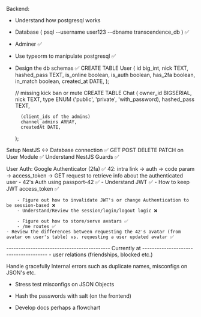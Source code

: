 Backend:
- Understand how postgresql works
- Database ( psql --username user123 --dbname transcendence_db ) ✅
- Adminer ✅
- Use typeorm to manipulate postgresql ✅
- Design the db schemas ✅
    CREATE TABLE User (
        id big_int,
        nick TEXT,
        hashed_pass TEXT,
        is_online boolean,
        is_auth boolean,
        has_2fa boolean,
        in_match boolean,
        created_at DATE,
    );

    // missing kick ban or mute 
    CREATE TABLE Chat (
        owner_id BIGSERIAL,
        nick TEXT,
        type ENUM ('public', 'private', 'with_password),
        hashed_pass TEXT,

        (client_ids of the admins)
        channel_admins ARRAY,
        createdAt DATE,
    );

Setup NestJS <-> Database connection ✅
GET POST DELETE PATCH on User Module ✅
Understand NestJS Guards ✅

User Auth:
    Google Authenticator (2fa) ✅
    42:
        intra link -> auth -> code param -> access_token -> GET request to retrieve info about the authenticated user
        - 42's Auth using passport-42 ✅
        - Understand JWT ✅
        - How to keep JWT access_token ✅

        - Figure out how to invalidate JWT's or change Authentication to be session-based ❌
        - Understand/Review the session/login/logout logic ❌

        - Figure out how to store/serve avatars ✅
        - /me routes ✅
	- Review the differences between requesting the 42's avatar (from avatar on user's table) vs. requesting a user updated avatar ✅
------------------------------------------- Currently at --------------------------------------
	- user relations (friendships, blocked etc.)

Handle gracefully Internal errors such as duplicate names, misconfigs on JSON's etc.
- Stress test misconfigs on JSON Objects

- Hash the passwords with salt (on the frontend)

- Develop docs perhaps a flowchart
